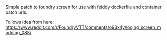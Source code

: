 Simple patch to foundry screen for use with felddy dockerfile and container patch urls.

Follows idea from here: https://www.reddit.com/r/FoundryVTT/comments/o93x4y/loging_screen_modding_088/